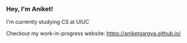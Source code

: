 ### Hey, I'm Aniket!

I'm currently studying CS at UIUC

Checkout my work-in-progress website: https://aniketgargya.github.io/

<!--
**aniketgargya/aniketgargya** is a ✨ _special_ ✨ repository because its `README.md` (this file) appears on your GitHub profile.

Here are some ideas to get you started:

- 🔭 I’m currently working on ...
- 🌱 I’m currently learning ...
- 👯 I’m looking to collaborate on ...
- 🤔 I’m looking for help with ...
- 💬 Ask me about ...
- 📫 How to reach me: ...
- 😄 Pronouns: ...
- ⚡ Fun fact: ...
-->
